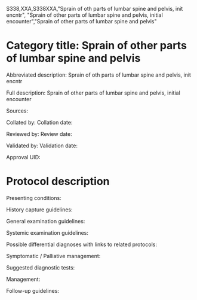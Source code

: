 S338,XXA,S338XXA,"Sprain of oth parts of lumbar spine and pelvis, init encntr", "Sprain of other parts of lumbar spine and pelvis, initial encounter","Sprain of other parts of lumbar spine and pelvis"
# Category title: Sprain of other parts of lumbar spine and pelvis

Abbreviated description: Sprain of oth parts of lumbar spine and pelvis, init encntr

Full description: Sprain of other parts of lumbar spine and pelvis, initial encounter

Sources:

Collated by:
Collation date:

Reviewed by:
Review date:

Validated by:
Validation date:

Approval UID:

# Protocol description

Presenting conditions:

History capture guidelines:

General examination guidelines:

Systemic examination guidelines:

Possible differential diagnoses with links to related protocols:

Symptomatic / Palliative management:

Suggested diagnostic tests:

Management:

Follow-up guidelines:
